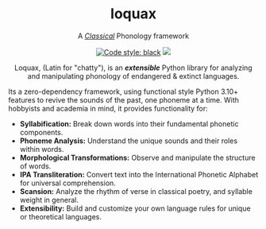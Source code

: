 <h1 align="center">loquax</h1>
<p align="center">
</p>
<p align="center">A <i><a href="https://en.wikipedia.org/wiki/Classical_antiquity" target="_blank">Classical</a></i> Phonology framework</p>
<p align="center">
  <a href="https://github.com/psf/black"><img alt="Code style: black" src="https://img.shields.io/badge/code%20style-black-000000.svg"></a>
  <a href="https://codecov.io/gh/mattlianje/loquax" >
    <img src="https://codecov.io/gh/mattlianje/loquax/branch/main/graph/badge.svg?token=EBMEFP40QL"/>
  </a>
</p>

<p align="center">
Loquax, (Latin for "chatty"), is an <b><i>extensible</i></b> Python library for analyzing and manipulating phonology of endangered & extinct languages. 
  
Its a zero-dependency framework, using functional style Python 3.10+ features to revive the sounds of the past, one phoneme at a time. With hobbyists and academia in mind, it provides functionality for:
</p>

- **Syllabification:** Break down words into their fundamental phonetic components.
- **Phoneme Analysis:** Understand the unique sounds and their roles within words.
- **Morphological Transformations:** Observe and manipulate the structure of words.
- **IPA Transliteration:** Convert text into the International Phonetic Alphabet for universal comprehension.
- **Scansion:** Analyze the rhythm of verse in classical poetry, and syllable weight in general.
- **Extensibility:** Build and customize your own language rules for unique or theoretical languages.

